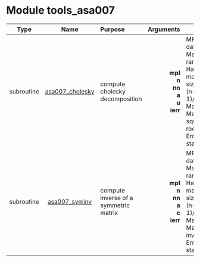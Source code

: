 # Module tools_asa007

| Type | Name | Purpose | Arguments |     | Type | Intent |
| :--: | :--: | :------ | ----: | :-------- | :--: | :----: |
| subroutine | [asa007_cholesky](https://github.com/JCSDA/saber/tree/develop/src/saber/external/tools_asa007.F90#L41) | compute cholesky decomposition | **mpl**<br>**n**<br>**nn**<br>**a**<br>**u**<br>**ierr** |  MPI data<br> Matrix rank<br> Half-matrix size (n*(n-1)/2)<br> Matrix<br> Matrix square-root<br> Error status | type(mpl_type)<br>integer<br>integer<br>real(kind_real)<br>real(kind_real)<br>integer | inout<br>in<br>in<br>in<br>out<br>out |
| subroutine | [asa007_syminv](https://github.com/JCSDA/saber/tree/develop/src/saber/external/tools_asa007.F90#L120) | compute inverse of a symmetric matrix | **mpl**<br>**n**<br>**nn**<br>**a**<br>**c**<br>**ierr** |  MPI data<br> Matrix rank<br> Half-matrix size (n*(n-1)/2)<br> Matrix<br> Matrix inverse<br> Error status | type(mpl_type)<br>integer<br>integer<br>real(kind_real)<br>real(kind_real)<br>integer | inout<br>in<br>in<br>in<br>out<br>out |
